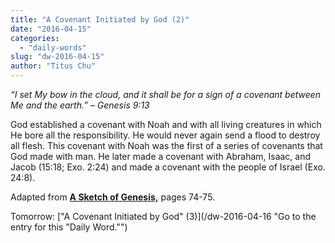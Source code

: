```yaml
---
title: "A Covenant Initiated by God (2)"
date: "2016-04-15"
categories: 
  - "daily-words"
slug: "dw-2016-04-15"
author: "Titus Chu"
---
```


_“I set My bow in the cloud, and it shall be for a sign of a covenant between Me and the earth.”_ _– Genesis 9:13_

God established a covenant with Noah and with all living creatures in which He bore all the responsibility. He would never again send a flood to destroy all flesh. This covenant with Noah was the first of a series of covenants that God made with man. He later made a covenant with Abraham, Isaac, and Jacob (15:18; Exo. 2:24) and made a covenant with the people of Israel (Exo. 24:8).

Adapted from __[A Sketch of Genesis,](/book-gen-sketch/ "Go to the listing for this book.")__ pages 74-75.

Tomorrow: ["A Covenant Initiated by God" (3)](/dw-2016-04-16 "Go to the entry for this "Daily Word."")
